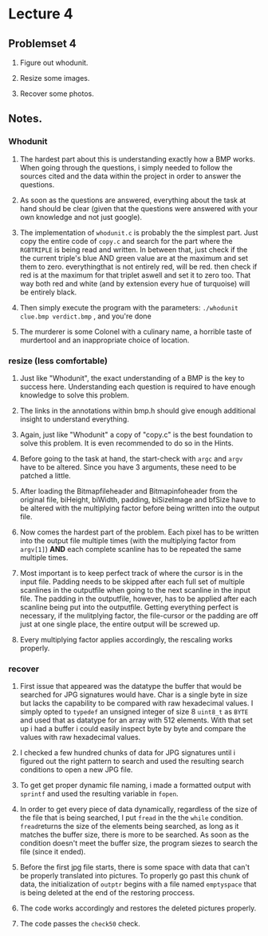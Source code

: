 # Lecture 4

## Problemset 4

1. Figure out whodunit.

2. Resize some images.

3. Recover some photos.

## Notes.

### Whodunit

1. The hardest part about this is understanding exactly how
a BMP works. When going through the questions, i simply needed
to follow the sources cited and the data within the project in
order to answer the questions.

2. As soon as the questions are answered, everything about the
task at hand should be clear (given that the questions were
answered with your own knowledge and not just google).

3. The implementation of `whodunit.c` is probably the the simplest
part. Just copy the entire code of `copy.c` and search for the
part where the `RGBTRIPLE` is being read and written. In between
that, just check if the the current triple's blue AND green value
are at the maximum and set them to zero. everythingthat is not
entirely red, will be red. then check if red is at the maximum for
that triplet aswell and set it to zero too. That way both red and
white (and by extension every hue of turquoise) will be entirely
black.

4. Then simply execute the program with the parameters:
`./whodunit clue.bmp verdict.bmp` , and you're done

5. The murderer is some Colonel with a culinary name, a horrible
taste of murdertool and an inappropriate choice of location.

### resize (less comfortable)

1. Just like "Whodunit", the exact understanding of a BMP is the
key to success here. Understanding each question is required to
have enough knowledge to solve this problem.

2. The links in the annotations within bmp.h should give enough
additional insight to understand everything.

3. Again, just like "Whodunit" a copy of "copy.c" is the best
foundation to solve this problem. It is even recommended to
do so in the Hints.

4. Before going to the task at hand, the start-check with `argc`
and `argv` have to be altered. Since you have 3 arguments, these
need to be patched a little.

4. After loading the Bitmapfileheader and Bitmapinfoheader from
the original file, biHeight, biWidth, padding, biSizeImage and
bfSize have to be altered with the multiplying factor before
being written into the output file.

5. Now comes the hardest part of the problem. Each pixel has to
be written into the output file multiple times (with the
multiplying factor from `argv[1]`) **AND** each complete scanline
has to be repeated the same multiple times.

6. Most important is to keep perfect track of where the cursor is
in the input file. Padding needs to be skipped after each full
set of multiple scanlines in the outputfile when going to the next
scanline in the input file. The padding in the outputfile, however,
has to be applied after each scanline being put into the outputfile.
Getting everything perfect is necessary, if the mulitplying factor,
the file-cursor or the padding are off just at one single place,
the entire output will be screwed up.

7. Every multiplying factor applies accordingly, the rescaling works
properly.

### recover

1. First issue that appeared was the datatype the buffer that would
be searched for JPG signatures would have. Char is a single byte in
size but lacks the capability to be compared with raw hexadecimal
values. I simply opted to `typedef` an unsigned integer of size 8
`uint8_t` as `BYTE` and used that as datatype for an array with 512
elements. With that set up i had a buffer i could easily inspect
byte by byte and compare the values with raw hexadecimal values.

2. I checked a few hundred chunks of data for JPG signatures until
i figured out the right pattern to search and used the resulting
search conditions to open a new JPG file.

3. To get get proper dynamic file naming, i made a formatted output
with `sprintf` and used the resulting variable in `fopen`.

4. In order to get every piece of data dynamically, regardless of
the size of the file that is being searched, I put `fread` in the
the `while` condition. `fread`returns the size of the elements
being searched, as long as it matches the buffer size, there is
more to be searched. As soon as the condition doesn't meet the
buffer size, the program siezes to search the file (since it
ended).

5. Before the first jpg file starts, there is some space with data
that can't be properly translated into pictures. To properly go past
this chunk of data, the initialization of `outptr` begins with a
file named `emptyspace` that is being deleted at the end of the
restoring proccess.

6. The code works accordingly and restores the deleted pictures
properly.

7. The code passes the `check50` check.
